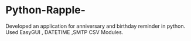 # Python-Rapple-
Developed an application for anniversary and birthday reminder in python. Used EasyGUI , DATETIME ,SMTP CSV Modules.

